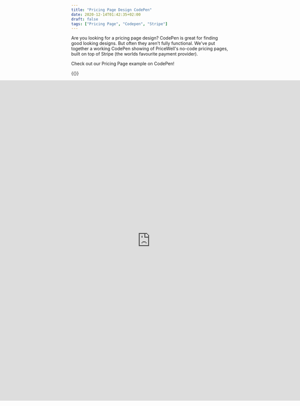 ```yaml
---
title: "Pricing Page Design CodePen"
date: 2020-12-14T01:42:35+02:00
draft: false
tags: ["Pricing Page", "Codepen", "Stripe"]
---
```


Are you looking for a pricing page design? CodePen is great for finding good looking designs. But often they aren't fully functional. We've put together a working CodePen showing of PriceWell's no-code pricing pages, built on top of Stripe (the worlds favourite payment provider).

Check out our Pricing Page example on CodePen!

{{<rawhtml>}}
<iframe height="1024" style="width: 100%;left:0;position: absolute;" scrolling="no" title="Tailwind CSS Pricing Page" src="https://codepen.io/drei01/embed/YzVBQzx?default-tab=result" frameborder="no" loading="lazy" allowtransparency="true" allowfullscreen="true">
{{</rawhtml>}}